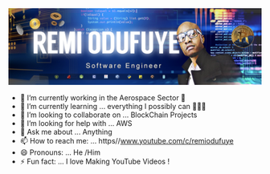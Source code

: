 <img src="https://github.com/remiodufuye/remiodufuye/blob/main/fullstacknew2.jpg" alt="fullstack" >

- 🔭 I’m currently working in the Aerospace Sector  🚀
- 🌱 I’m currently learning ... everything I possibly can 👩🏽‍💻
- 👯 I’m looking to collaborate on ... BlockChain Projects
- 🤔 I’m looking for help with ... AWS 
- 💬 Ask me about ... Anything 
- 📫 How to reach me: ... https//www.youtube.com/c/remiodufuye
- 😄 Pronouns: ... He /Him 
- ⚡ Fun fact: ... I love Making YouTube Videos ! 

